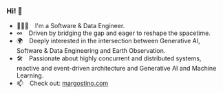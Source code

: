 ### Hi! 👋

- 🧑🏻‍💻 &ensp; I'm a Software & Data Engineer.
- ∞  &ensp; Driven by bridging the gap and eager to reshape the spacetime.
- 🌍 &ensp; Deeply interested in the intersection between Generative AI, Software & Data Engineering and Earth Observation.
- 🛠 &ensp; Passionate about highly concurrent and distributed systems, reactive and event-driven architecture and Generative AI and Machine Learning.
- 📫 &ensp; Check out: [margostino.com](https://margostino.com)
